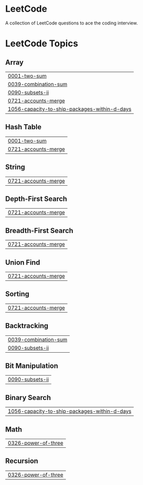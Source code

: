 # LeetCode
A collection of LeetCode questions to ace the coding interview.

<!---LeetCode Topics Start-->
# LeetCode Topics
## Array
|  |
| ------- |
| [0001-two-sum](https://github.com/sandeepatel01/DSA-With-JavaScript/tree/master/0001-two-sum) |
| [0039-combination-sum](https://github.com/sandeepatel01/DSA-With-JavaScript/tree/master/0039-combination-sum) |
| [0090-subsets-ii](https://github.com/sandeepatel01/DSA-With-JavaScript/tree/master/0090-subsets-ii) |
| [0721-accounts-merge](https://github.com/sandeepatel01/DSA-With-JavaScript/tree/master/0721-accounts-merge) |
| [1056-capacity-to-ship-packages-within-d-days](https://github.com/sandeepatel01/DSA-With-JavaScript/tree/master/1056-capacity-to-ship-packages-within-d-days) |
## Hash Table
|  |
| ------- |
| [0001-two-sum](https://github.com/sandeepatel01/DSA-With-JavaScript/tree/master/0001-two-sum) |
| [0721-accounts-merge](https://github.com/sandeepatel01/DSA-With-JavaScript/tree/master/0721-accounts-merge) |
## String
|  |
| ------- |
| [0721-accounts-merge](https://github.com/sandeepatel01/DSA-With-JavaScript/tree/master/0721-accounts-merge) |
## Depth-First Search
|  |
| ------- |
| [0721-accounts-merge](https://github.com/sandeepatel01/DSA-With-JavaScript/tree/master/0721-accounts-merge) |
## Breadth-First Search
|  |
| ------- |
| [0721-accounts-merge](https://github.com/sandeepatel01/DSA-With-JavaScript/tree/master/0721-accounts-merge) |
## Union Find
|  |
| ------- |
| [0721-accounts-merge](https://github.com/sandeepatel01/DSA-With-JavaScript/tree/master/0721-accounts-merge) |
## Sorting
|  |
| ------- |
| [0721-accounts-merge](https://github.com/sandeepatel01/DSA-With-JavaScript/tree/master/0721-accounts-merge) |
## Backtracking
|  |
| ------- |
| [0039-combination-sum](https://github.com/sandeepatel01/DSA-With-JavaScript/tree/master/0039-combination-sum) |
| [0090-subsets-ii](https://github.com/sandeepatel01/DSA-With-JavaScript/tree/master/0090-subsets-ii) |
## Bit Manipulation
|  |
| ------- |
| [0090-subsets-ii](https://github.com/sandeepatel01/DSA-With-JavaScript/tree/master/0090-subsets-ii) |
## Binary Search
|  |
| ------- |
| [1056-capacity-to-ship-packages-within-d-days](https://github.com/sandeepatel01/DSA-With-JavaScript/tree/master/1056-capacity-to-ship-packages-within-d-days) |
## Math
|  |
| ------- |
| [0326-power-of-three](https://github.com/sandeepatel01/DSA-With-JavaScript/tree/master/0326-power-of-three) |
## Recursion
|  |
| ------- |
| [0326-power-of-three](https://github.com/sandeepatel01/DSA-With-JavaScript/tree/master/0326-power-of-three) |
<!---LeetCode Topics End-->
